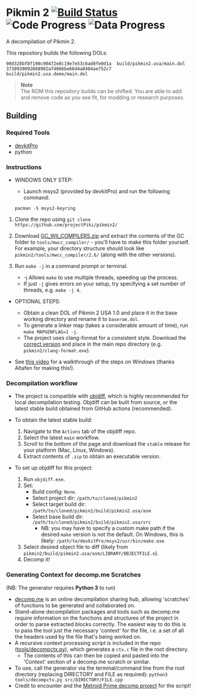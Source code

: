 Pikmin 2 [![Build Status]][actions] ![Code Progress] ![Data Progress]
========

[Build Status]: https://github.com/projectPiki/pikmin2/actions/workflows/build.yml/badge.svg
[actions]: https://github.com/projectPiki/pikmin2/actions/workflows/build.yml
[Code Progress]: https://img.shields.io/endpoint?label=Code&url=https%3A%2F%2Fprogress.deco.mp%2Fdata%2Fpikmin2%2Fusa%2Fdol%2F%3Fmode%3Dshield%26measure%3Dcode
[Data Progress]: https://img.shields.io/endpoint?label=Data&url=https%3A%2F%2Fprogress.deco.mp%2Fdata%2Fpikmin2%2Fusa%2Fdol%2F%3Fmode%3Dshield%26measure%3Ddata

A decompilation of Pikmin 2.

This repository builds the following DOLs:

```
90d328bf8f190c90472e8c19e7e53c6ad0fe0d1a  build/pikmin2.usa/main.dol
3730939092688902af4866be66d4a8404ae752c7  build/pikmin2.usa.demo/main.dol
```

> **Note**  
> The ROM this repository builds can be shifted. You are able to add
> and remove code as you see fit, for modding or research purposes.

## Building

### Required Tools
* [devkitPro](https://devkitpro.org/wiki/Getting_Started)
* python 

### Instructions

* WINDOWS ONLY STEP:
	- Launch msys2 (provided by devkitPro) and run the following command: 
	
	```
	pacman -S msys2-keyring
	```

1. Clone the repo using `git clone https://github.com/projectPiki/pikmin2/`

2. Download [GC_WII_COMPILERS.zip](https://cdn.discordapp.com/attachments/727918646525165659/917185027656286218/GC_WII_COMPILERS.zip) and extract the contents of the GC folder to `tools/mwcc_compiler/` - you'll have to make this folder yourself. For example, your directory structure should look like `pikmin2/tools/mwcc_compiler/2.6/` (along with the other versions).

3. Run `make -j` in a command prompt or terminal.
	- -j Allows `make` to use multiple threads, speeding up the process.
	- If just `-j` gives errors on your setup, try specifying a set number of threads, e.g. `make -j 4`.

* OPTIONAL STEPS:
	- Obtain a clean DOL of Pikmin 2 USA 1.0 and place it in the base working directory and rename it to `baserom.dol`.
	- To generate a linker map (takes a considerable amount of time), run `make MAPGENFLAG=1 -j`.
	- The project uses clang-format for a consistent style. Download the [correct version](https://cdn.discordapp.com/attachments/933849922418126918/1031358615300345856/clang-format.exe) and place in the main repo directory (e.g. `pikmin2/clang-format.exe`).

* See [this video](https://youtu.be/CZXNQagqpkw) for a walkthrough of the steps on Windows (thanks Altafen for making this!).
	
### Decompilation workflow

- The project is compatible with [objdiff](https://github.com/encounter/objdiff), which is highly recommended for local decompilation testing. Objdiff can be built from source, or the latest stable build obtained from GitHub actions (recommended).

- To obtain the latest stable build:
	1. Navigate to the `Actions` tab of the objdiff repo.
	2. Select the latest `main` workflow.
	3. Scroll to the bottom of the page and download the `stable` release for your platform (Mac, Linux, Windows).
	4. Extract contents of `.zip` to obtain an executable version.

- To set up objdiff for this project:
	1. Run `objdiff.exe`.
	2. Set:
		- Build config: `None`.
		- Select project dir: `/path/to/cloned/pikmin2`
		- Select target build dir: `/path/to/cloned/pikmin2/build/pikmin2.usa/asm`
		- Select base build dir: `/path/to/cloned/pikmin2/build/pikmin2.usa/src`
			- NB: you may have to specify a custom make path if the desired `make` version is not the default. On Windows, this is likely:
			`/path/to/devkitPro/msys2/usr/bin/make.exe`
	3. Select desired object file to diff (likely from `pikmin2/build/pikmin2.usa/asm/LIBRARY/OBJECTFILE.o`).
	4. Decomp it!

### Generating Context for decomp.me Scratches
(NB: The generator requires **Python 3** to run)

- [decomp.me](https://decomp.me/) is an online decompilation sharing hub, allowing 'scratches' of functions to be generated and collaborated on.
- Stand-alone decompilation packages and tools such as decomp.me require information on the functions and structures of the project in order to parse extracted blocks correctly. The easiest way to do this is to pass the tool just the necessary 'context' for the file, i.e. a set of all the headers used by the file that's being worked on.
- A recursive context processing script is included in the repo (<a href="https://github.com/projectPiki/pikmin2/tree/main/tools/decompctx.py">tools/decompctx.py</a>), which generates a `ctx.c` file in the root directory.
	- The contents of this can then be copied and pasted into the 'Context' section of a decomp.me scratch or similar.
- To use, call the generator via the terminal/command line from the root directory (replacing DIRECTORY and FILE as required):
    ```python3 tools/decompctx.py src/DIRECTORY/FILE.cpp```
- Credit to encounter and the [Metroid Prime decomp project](https://github.com/PrimeDecomp/prime) for the script!
